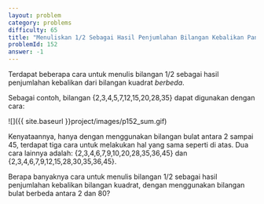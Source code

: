 ```yaml
---
layout: problem
category: problems
difficulty: 65
title: "Menuliskan 1/2 Sebagai Hasil Penjumlahan Bilangan Kebalikan Pangkat"
problemId: 152
answer: -1
---
```

Terdapat beberapa cara untuk menulis bilangan 1/2 sebagai hasil penjumlahan kebalikan dari bilangan kuadrat *berbeda*.

Sebagai contoh, bilangan {2,3,4,5,7,12,15,20,28,35} dapat digunakan dengan cara:

![]({{ site.baseurl }}project/images/p152_sum.gif)

Kenyataannya, hanya dengan menggunakan bilangan bulat antara 2 sampai 45, terdapat tiga cara untuk melakukan hal yang sama seperti di atas. Dua cara lainnya adalah: {2,3,4,6,7,9,10,20,28,35,36,45} dan {2,3,4,6,7,9,12,15,28,30,35,36,45}.

Berapa banyaknya cara untuk menulis bilangan 1/2 sebagai hasil penjumlahan kebalikan bilangan kuadrat, dengan menggunakan bilangan bulat berbeda antara 2 dan 80?
